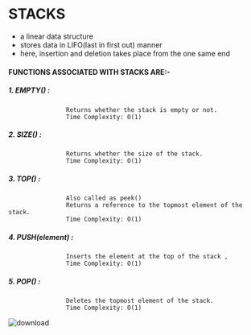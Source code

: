# STACKS
 * a linear data structure
 * stores data in LIFO(last in first out) manner
 * here, insertion and deletion takes place from the one same end
#### FUNCTIONS ASSOCIATED WITH STACKS ARE:-
  ##### 1. EMPTY() :
                    Returns whether the stack is empty or not.
                    Time Complexity: O(1)
  ##### 2. SIZE() :
                    Returns whether the size of the stack.
                    Time Complexity: O(1) 
  ##### 3. TOP() :
                    Also called as peek()
                    Returns a reference to the topmost element of the stack.
                    Time Complexity: O(1)                    
  ##### 4. PUSH(element) :
                    Inserts the element at the top of the stack ,
                    Time Complexity: O(1) 
  ##### 5. POP() :                 
                    Deletes the topmost element of the stack.
                    Time Complexity: O(1)  
                    
 ![download](https://user-images.githubusercontent.com/99674505/207365274-ae959ae1-ec04-4e07-a248-a294e0a7e7b0.png)
